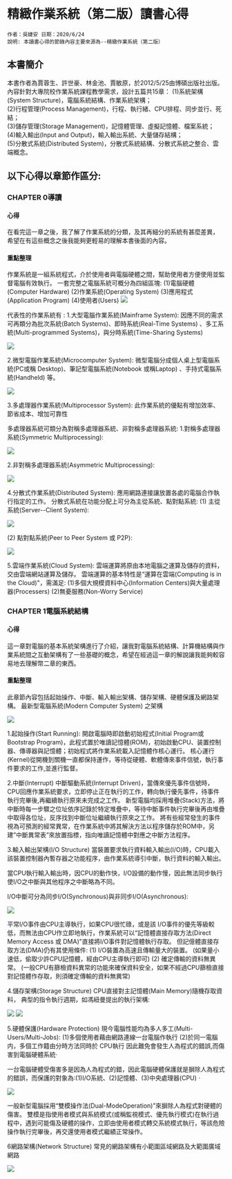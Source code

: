 # 精緻作業系統（第二版）讀書心得
```
作者：吳婕安 日期：2020/6/24
說明: 本讀書心得的節錄內容主要來源為--精緻作業系統（第二版）
```

## 本書簡介

本書作者為賈蓉生、許世豪、林金池、賈敏原，於2012/5/25由博碩出版社出版。
內容針對大專院校作業系統課程教學需求，設計五篇共15章： 
(1)系統架構(System Structure)，電腦系統結構、作業系統架構；  
(2)行程管理(Process Management)，行程、執行緒、CPU排程、同步並行、死結；   
(3)儲存管理(Storage Management)，記憶體管理、虛擬記憶體、檔案系統；  
(4)輸入輸出(Input and Output)，輸入輸出系統、大量儲存結構；   
(5)分散式系統(Distributed System)，分散式系統結構、分散式系統之整合、雲端概念。  

## 以下心得以章節作區分:
### CHAPTER 0導讀
#### 心得

在看完這一章之後，我了解了作業系統的分類，及其再細分的系統有甚麼差異，
希望在有這些概念之後我能夠更輕易的理解本書後面的內容。

#### 重點整理

作業系統是一組系統程式，介於使用者與電腦硬體之間，幫助使用者方便使用並監督電腦有效執行。
一套完整之電腦系統可概分為四組區塊:
(1)電腦硬體(Computer Hardware)
(2)作業系統(Operating System)
(3)應用程式(Application Program)
(4)使用者(Users)
![](https://github.com/ja1223/sp108b/blob/master/final%20report/pictures/0-1.jpg) 

代表性的作業系統有 : 
1.大型電腦作業系統(Mainframe System):
因應不同的需求可再類分為批次系統(Batch Systems)、即時系統(Real-Time Systems) 、多工系統(Multi-programmed Systems)，與分時系統(Time-Sharing Systems)

![]( https://github.com/ja1223/sp108b/blob/master/final%20report/pictures/0-2.jpg)

2.微型電腦作業系統(Microcomputer System): 
微型電腦分成個人桌上型電腦系統(PC或稱 Desktop)、筆記型電腦系統(Notebook 或稱Laptop) 、手持式電腦系統(Handheld) 等。

![]( https://github.com/ja1223/sp108b/blob/master/final%20report/pictures/0-3.jpg)

3.多處理器作業系統(Multiprocessor System): 
	此作業系統的優點有增加效率、節省成本、增加可靠性

多處理器系統可類分為對稱多處理器系統、非對稱多處理器系統:
1.對稱多處理器系統(Symmetric Multiprocessing):

![]( https://github.com/ja1223/sp108b/blob/master/final%20report/pictures/0-4.jpg)

2.非對稱多處理器系統(Asymmetric Multiprocessing): 

![]( https://github.com/ja1223/sp108b/blob/master/final%20report/pictures/0-5.jpg)

4.分散式作業系統(Distributed System): 
應用網路連接讓放置各處的電腦合作執行指定的工作。
分散式系統在功能分配上可分為主從系統、點對點系統:
(1) 主從系統(Server--Client System):

![]( https://github.com/ja1223/sp108b/blob/master/final%20report/pictures/0-6.jpg)

(2) 點對點系統(Peer to Peer System 或 P2P):

![]( https://github.com/ja1223/sp108b/blob/master/final%20report/pictures/0-7.jpg)

5.雲端作業系統(Cloud System):
雲端運算將原由本地電腦之運算及儲存的資料，交由雲端網站運算及儲存。
雲端運算的基本特性是“運算在雲端(Computing is in the Cloud)"，需滿足:
(1)多個大規模資料中心(Information Centers)與大量處理器(Processers)
(2)無憂服務(Non-Worry Service)


### CHAPTER 1電腦系統結構
#### 心得

這一章對電腦的基本系統架構進行了介紹，讓我對電腦系統結構、計算機結構與作業系統間之互動架構有了一些基礎的概念，希望在經過這一章的解說讓我能夠較容易地去理解幣二章的東西。

#### 重點整理

此章節內容包括起始操作、中斷、輸入輸出架構、儲存架構、硬體保護及網路架構。
最新型電腦系統(Modern Computer System) 之架構

![]( https://github.com/ja1223/sp108b/blob/master/final%20report/pictures/1-1.jpg)

1.起始操作(Start Running):
開啟電腦時即啟動初始程式(Initial Program或Bootstrap Program)，此程式置於唯讀記憶體(ROM)，初始啟動CPU、装置控制器、傳導器與記憶體；初始程式將作業系統載入記憶體作核心運行。
核心運行(Kernel)從開機到關機一直都保持運作，等待從硬體、軟體傳來事件信號，執行事件要求的工作,並進行監督。

2.中斷(Interrupt)
中斷驅動系統(Interrupt Driven)，當傳來優先事件信號時，CPU回應作業系統要求，立即停止正在執行的工作，轉向執行優先事件，待事件執行完畢後,再繼續執行原來未完成之工作。
新型電腦均採用堆疊(Stack)方法，將中斷時每一步驟之位址依序記錄於特定堆疊中，等待中斷事件執行完畢後再由堆疊中取得各位址，反序找到中斷位址繼續執行原來之工作。
將有些經常發生的事件視為可預測的經常異常，在作業系統中將其解決方法以程序儲存於ROM中，另建”中斷異常表”來放置指標，指向唯讀記憶體中對應之中斷方法程序。

3.輸入輸出架構(I/O Structure)
當裝置要求執行資料輸入輸出(I/O)時，CPU載入該裝置控制器內暫存器之功能程序，由作業系統導引中斷，執行資料的輸入輸出。

當CPU執行輸入輸出時，因CPU的動作快，I/O設備的動作慢，因此無法同步執行使I/O之中斷與其他程序之中斷略為不同。

I/O中斷可分為同步I/O(Synchronous)與非同步I/O(Asynchronous):

![]( https://github.com/ja1223/sp108b/blob/master/final%20report/pictures/1-2.jpg)

平常I/O事件由CPU主導執行，如果CPU很忙碌，或是該 I/O事件的優先等級較低，而無法由CPU作立即地執行，作業系統可以“記憶體直接存取方法(Direct Memory Access 或 DMA)"直接將I/O事件對記憶體執行存取。
但記億體直接存取方法(DMA)仍有其使用條件:
(1)	I/O裝置為高速且傳輸量大的裝置。
(如果量小速低，偷取少許CPU記憶體，經由CPU主導執行即可)
(2)	確定傳輸的資料無異常。
(一般CPU有篩檢資料異常的功能來確保資料安全，如果不經過CPU篩檢直接對記憶體作存取，則須確定傳輸的資料無異常)

4.儲存架構(Storage Structure)
CPU直接對主記憶體(Main Memory)隨機存取資料，
典型的指令執行週期，如馮紐曼提出的執行架構:

![]( https://github.com/ja1223/sp108b/blob/master/final%20report/pictures/1-3.jpg)
![]( https://github.com/ja1223/sp108b/blob/master/final%20report/pictures/1-4.jpg)


5.硬體保護(Hardware Protection)
現今電腦性能均為多人多工(Multi-Users/Multi-Jobs): 
(1)多個使用者藉由網路連線一台電腦作執行
(2)於同一電腦内，多個工作籍由分時方法同時於 CPU執行
因此難免會發生人為程式的錯誤,而傷害到電腦硬體系統·

一台電腦硬體受傷害多是因為人為程式的錯，因此電腦硬體保護就是摒除人為程式的錯誤，而保護的對象為:(1)I/O系統、(2)記憶體、(3)中央處理器(CPU)ㆍ

![]( https://github.com/ja1223/sp108b/blob/master/final%20report/pictures/1-5.jpg)

一般新型電腦採用“雙模操作法(Dual-ModeOperation)”來摒除人為程式對硬體的傷害。
雙模是指使用者模式與系統模式(或稱監視模式、優先執行模式)在執行過程中，遇到可能傷及硬體的操作，立即由使用者模式轉交系統模式執行，等該危險操作執行完畢後，再交還使用者模式繼績正常操作。

6網路架構(Network Structure)
常見的網路架構有小範圍區域網路及大範圍廣域網路

![]( https://github.com/ja1223/sp108b/blob/master/final%20report/pictures/1-6.jpg)


